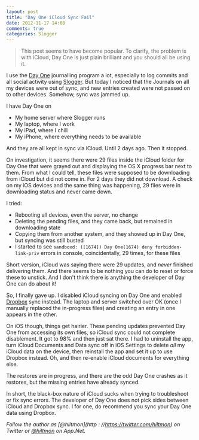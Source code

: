 ```yaml
---
layout: post
title: "Day One iCloud Sync Fail"
date: 2012-11-17 14:08
comments: true
categories: Slogger
---
```


> This post seems to have become popular. To clarify, the problem is with iCloud, Day One is just plain brilliant and you should all be using it.

I use the [Day One](http://dayoneapp.com) journalling program a lot, especially to log commits and all social activity using [Slogger](http://ttscoff.github.com/Slogger/). But today I noticed that the Journals on all my devices were out of sync, and new entries created were not passed on to other devices. Somehow, sync was jammed up.

I have Day One on

* My home server where Slogger runs
* My laptop, where I work
* My iPad, where I chill
* My iPhone, where everything needs to be available

And they are all kept in sync via iCloud. Until 2 days ago. Then  it stopped.

On investigation, it seems there were 29 files inside the iCloud  folder for Day One that were grayed out and displaying the OS X progress bar next to them. From what I could tell, these files were supposed to be downloading from iCloud but did not come in.  For 2 days they did not download. A check on my iOS devices and the same thing was happening, 29 files were in downloading status and never came down.

I tried:

* Rebooting all devices, even the server, no change
* Deleting the pending files, and they came back, but remained in downloading state
* Copying them from another system, and they showed up in Day One, but syncing was still busted
* I started to see `sandboxd: ([1674]) Day One(1674) deny forbidden-link-priv` errors in console, coincidentally, 29 times, for these files

Short version, iCloud was saying there were 29 updates, and *never* finished delivering them. And there seems to be nothing you can do to reset or force these to unstick. And I don't think there is anything the developer of Day One can do about it!

So, I finally gave up. I disabled iCloud syncing on Day One and enabled [Dropbox](http://www.dropbox.com) sync instead. The laptop and server switched over OK (once I manually replaced the in-progress files) and creating an entry in one appears in the other.

On iOS though, things get hairier. These pending updates prevented Day One from accessing its own files, so iCloud sync could not complete disablement. It got to 98% and then just sat there. I had to uninstall the app, turn iCloud Documents and Data sync off in iOS Settings to delete *all* my iCloud data on the device, then reinstall the app and set it up to use Dropbox instead. Oh, and then re-enable iCloud documents for everything else.

The restores are in progress, and there are the odd Day One crashes as it restores, but the missing entries have already synced.

In short, the black-box nature of iCloud sucks when trying to troubleshoot or fix sync errors. The developer of Day One does not pick sides between iCloud and Dropbox sync. I for one, do recommend you sync your Day One data using Dropbox.

*Follow the author as [@hiltmon](http : //https://twitter.com/hiltmon) on Twitter or [@hiltmon](http://alpha.app.net/hiltmon) on App.Net.*

